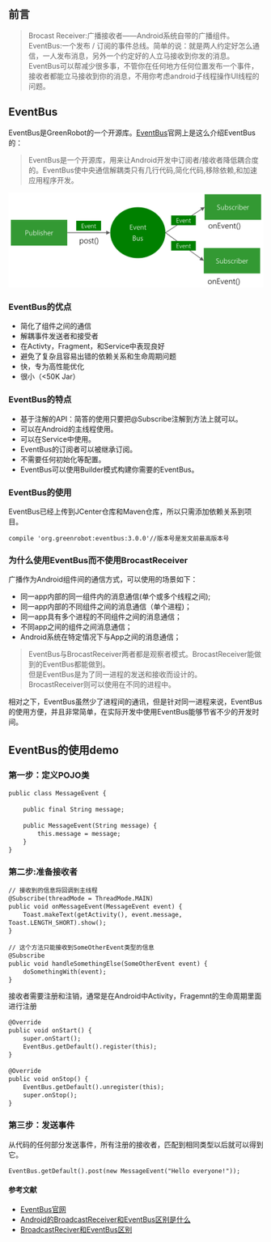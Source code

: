 ## 前言
>Brocast Receiver:广播接收者——Android系统自带的广播组件。  
EventBus:一个发布 / 订阅的事件总线。简单的说：就是两人约定好怎么通信，一人发布消息，另外一个约定好的人立马接收到你发的消息。EventBus可以帮减少很多事，不管你在任何地方任何位置发布一个事件，接收者都能立马接收到你的消息，不用你考虑android子线程操作UI线程的问题。

## EventBus
EventBus是GreenRobot的一个开源库。[EventBus](http://greenrobot.org/eventbus/)官网上是这么介绍EventBus的：  
>EventBus是一个开源库，用来让Android开发中订阅者/接收者降低耦合度的。EventBus使中央通信解耦类只有几行代码,简化代码,移除依赖,和加速应用程序开发。

![image](https://github.com/wjbd/ScreenShot/raw/master/EventBusDemo/EventBus-Publish-Subscribe.png)  
### EventBus的优点
- 简化了组件之间的通信
- 解耦事件发送者和接受者
- 在Activty，Fragment，和Service中表现良好
- 避免了复杂且容易出错的依赖关系和生命周期问题
- 快，专为高性能优化
- 很小（<50K Jar）

### EventBus的特点
- 基于注解的API：简答的使用只要把@Subscribe注解到方法上就可以。
- 可以在Android的主线程使用。
- 可以在Service中使用。
- EventBus的订阅者可以被继承订阅。
- 不需要任何初始化等配置。
- EventBus可以使用Builder模式构建你需要的EventBus。
### EventBus的使用
EventBus已经上传到JCenter仓库和Maven仓库，所以只需添加依赖关系到项目。
```
compile 'org.greenrobot:eventbus:3.0.0'//版本号是发文前最高版本号
```
### 为什么使用EventBus而不使用BrocastReceiver
广播作为Android组件间的通信方式，可以使用的场景如下：  
- 同一app内部的同一组件内的消息通信(单个或多个线程之间);  
- 同一app内部的不同组件之间的消息通信（单个进程)；    
- 同一app具有多个进程的不同组件之间的消息通信；  
- 不同app之间的组件之间消息通信；  
- Android系统在特定情况下与App之间的消息通信；  
>EventBus与BrocastReceiver两者都是观察者模式。BrocastReceiver能做到的EventBus都能做到。  
但是EventBus是为了同一进程的发送和接收而设计的。  
BrocastReceiver则可以使用在不同的进程中。  

相对之下，EventBus虽然少了进程间的通讯，但是针对同一进程来说，EventBus的使用方便，并且非常简单，在实际开发中使用EventBus能够节省不少的开发时间。

## EventBus的使用demo
### 第一步：定义POJO类
```
public class MessageEvent {
 
    public final String message;
 
    public MessageEvent(String message) {
        this.message = message;
    }
}
```
### 第二步:准备接收者
```
// 接收到的信息将回调到主线程
@Subscribe(threadMode = ThreadMode.MAIN)
public void onMessageEvent(MessageEvent event) {
    Toast.makeText(getActivity(), event.message, Toast.LENGTH_SHORT).show();
}
 
// 这个方法只能接收到SomeOtherEvent类型的信息
@Subscribe
public void handleSomethingElse(SomeOtherEvent event) {
    doSomethingWith(event);
}
```
接收者需要注册和注销，通常是在Android中Activity，Fragemnt的生命周期里面进行注册
```
@Override
public void onStart() {
    super.onStart();
    EventBus.getDefault().register(this);
}
 
@Override
public void onStop() {
    EventBus.getDefault().unregister(this);
    super.onStop();
}
```
### 第三步：发送事件  
从代码的任何部分发送事件，所有注册的接收者，匹配到相同类型以后就可以得到它。
```
EventBus.getDefault().post(new MessageEvent("Hello everyone!"));
```


#### 参考文献
- [EventBus官网](http://greenrobot.org/eventbus/)
- [Android的BroadcastReceiver和EventBus区别是什么](http://www.ituring.com.cn/article/198897?utm_source=tuicool)
- [BroadcastReciver和EventBus区别](http://www.jianshu.com/p/9bb5033840bc)
